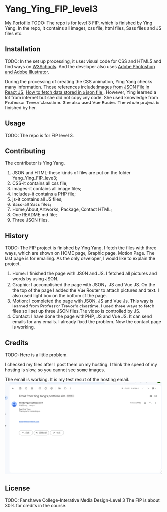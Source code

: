 # Yang_Ying_FIP_level3

[My Porfoflio](http://yingyangdesign.com/level3fip/Home.html)
TODO: The repo is for level 3 FIP, which is finished by Ying Yang. In the repo, it contains all images, css file, html files, Sass files and JS files etc. 

## Installation
TODO: In the set up processing, it uses visual code for CSS and HTML5 and find ways on [W3Schools](https://www.w3schools.com/). 
And the developer also uses [Adobe Photoshop and Adobe Illustrator](https://www.adobe.com/ca_fr/).

During the processing of creating the CSS animation, Ying Yang checks many information. Those references include:[Images from JSON File in React JS](https://www.youtube.com/watch?v=NWG1Ygt1k1k&t=398s), [How to fetch data stored in a json file ](https://www.youtube.com/watch?v=o6bLYYStZss&t=35s). However, Ying learned a lot from internet but she did not copy any code. She used knowledge from Professor Trevor'classtime. She also used Vue Router. The whole project is finished by her.
## Usage
TODO: The repo is for FIP level 3. 

## Contributing
The contributor is Ying Yang.
1. JSON and HTML-these kinds of files are put on the folder Yang_Ying_FIP_leve3;
2. CSS-it contains all css file;
3. images-it contains all image files;
4. includes-it contains a PHP file;
5. js-it contains all JS files;
6. Sass-all Sass files;
7. Home,About,Artworks, Package, Contact HTML;
8. One README.md file;
9. Three JSON files.

## History
TODO: 
The FIP project is finished by Ying Yang. I fetch the files with three ways, which are shown on HOME page, Graphic page, Motion Page. The last page is for emailing. As the only developer, I would like to explain the project.
1. Home: I finished the page with JSON and JS. I fetched all pictures and words by using JSON.
2. Graphic: I accomplished the page with JSON，JS and Vue JS. On the the top of the page I added the Vue Router to attach pictures and text. I also used light box on the bottom of the page. 
3. Motion: I completed the page with JSON, JS and Vue Js. This way is learned from Professor Trevor's classtime. I used three ways to fetch files so I set up three JSON files.The video is controlled by JS. 
4. Contact: I have done the page with PHP, JS and Vue JS. It can send emails for any emails. I already fixed the problem. Now the contact page is working.


## Credits
TODO:  Here is a little problem.
 
 I checked my files after I post them on my hosting. I think the speed of my hosting is slow, so you cannot see some images.

The email is working. It is my test result of the hosting email.
![iamge](https://github.com/yingyang0729/Yang_Ying_FIP_LEVEL3/blob/main/pictures/Screenshot%202022-12-02%20153740.png)

## License
TODO: Fanshawe College-Interative Media Design-Level 3 The FIP is about 30% for credits in the course.
